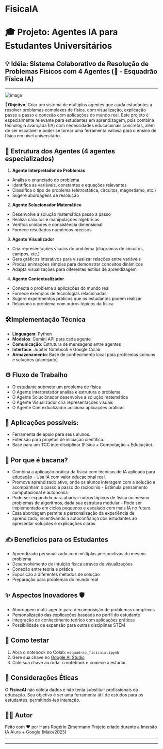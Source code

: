 # FisicaIA
# 🎓 Projeto: Agentes IA para Estudantes Universitários
## 💡 Idéia: Sistema Colaborativo de Resolução de Problemas Físicos com 4 Agentes (🤖 - Esquadrão Física IA)
---

![image](https://github.com/user-attachments/assets/8215279b-d1be-40d6-b5aa-ea123739cab1)


**🎯Objetivo**: Criar um sistema de múltiplos agentes que ajuda estudantes a resolver problemas complexos de física, com visualização, explicação passo a passo e conexão com aplicações do mundo real.
Este projeto é especialmente relevante para estudantes em aprendizagem, pois combina tecnologia avançada (IA) com necessidades educacionais concretas, além de ser escalável e poder se tornar uma ferramenta valiosa para o ensino de física em nível universitário.

## 🧠 Estrutura dos Agentes (4 agentes especializados)

1. **Agente Interpretador de Problemas**
  * Analisa o enunciado do problema
  * Identifica as variáveis, constantes e equações relevantes
  * Classifica o tipo de problema (eletrostática, circuitos, magnetismo, etc.)
  * Sugere abordagens de resolução

2. **Agente Solucionador Matemático**
  * Desenvolve a solução matemática passo a passo
  * Realiza cálculos e manipulações algébricas
  * Verifica unidades e consistência dimensional
  * Fornece resultados numéricos precisos

3. **Agente Visualizador**
  * Cria representações visuais do problema (diagramas de circuitos, campos, etc.)
  * Gera gráficos interativos para visualizar relações entre variáveis
  * Produz animações simples para demonstrar conceitos dinâmicos
  * Adapta visualizações para diferentes estilos de aprendizagem

4. **Agente Contextualizador**
  * Conecta o problema a aplicações do mundo real
  * Fornece exemplos de tecnologias relacionadas
  * Sugere experimentos práticos que os estudantes podem realizar
  * Relaciona o problema com outros tópicos da física

## 🛠️Implementação Técnica
* **Linguagem**: Python
* **Modelos**: Gemini API para cada agente
* **Comunicação**: Estrutura de mensagens entre agentes
* **Interface**: Jupiter Notebook e Google Colab
* **Armazenamento**: Base de conhecimento local para problemas comuns e soluções (planejado)

## ⚙️ Fluxo de Trabalho
* O estudante submete um problema de física
* O Agente Interpretador analisa e estrutura o problema
* O Agente Solucionador desenvolve a solução matemática
* O Agente Visualizador cria representações visuais
* O Agente Contextualizador adiciona aplicações práticas

## 📌 Aplicações possíveis:
  * Ferramenta de apoio para seus alunos.
  * Extensão para projetos de iniciação científica.
  * Base para um TCC interdisciplinar (Física + Computação + Educação).

## 🚀 Por que é bacana?
* Combina a aplicação prática da física com técnicas de IA aplicada para educação - Usa IA com valor educacional real.
* Promove aprendizado ativo, onde os alunos interagem com a solução e acompanham o passo a passo do raciocínio - Estimula pensamento computacional e autonomia.
* Pode ser expandido para abarcar outros tópicos de física ou mesmo problemas de algoritmos, dada sua estrutura modular - Pode ser implementado em ciclos pequenos e escalado com mais IA no futuro.
* Essa abordagem permite a personalização da experiência de aprendizado, incentivando a autoconfiança dos estudantes ao apresentar soluções e explicações claras.

## ✍️ Benefícios para os Estudantes
  * Aprendizado personalizado com múltiplas perspectivas do mesmo problema
  * Desenvolvimento de intuição física através de visualizações
  * Conexão entre teoria e prática
  * Exposição a diferentes métodos de solução
  * Preparação para problemas do mundo real

## ✨ Aspectos Inovadores 🛡️
* Abordagem multi-agente para decomposição de problemas complexos
* Personalização das explicações baseada no perfil do estudante
* Integração de conhecimento teórico com aplicações práticas
* Possibilidade de expansão para outras disciplinas STEM

## 🚀 Como testar
 1. Abra o notebook no Colab:
`esquadrao_fisicaia.ipynb`
 2. Gere sua chave no [Google AI Studio](https://aistudio.google.com/app/apikey)
 3. Cole sua chave ao rodar o notebook e comece a estudar.

## 📄 Considerações Éticas
O **FisicaAI** não coleta dados e não tenta substituir profissionais da educação. Seu objetivo é ser uma ferramenta útil de estudos para os estudantes, permitindo-les interação.

## 👨‍💻 Autor
  Feito com ❤️ por Hans Rogério Zimermann
  Projeto criado durante a Imersão IA Alura + Google (Maio/2025)



---




---
